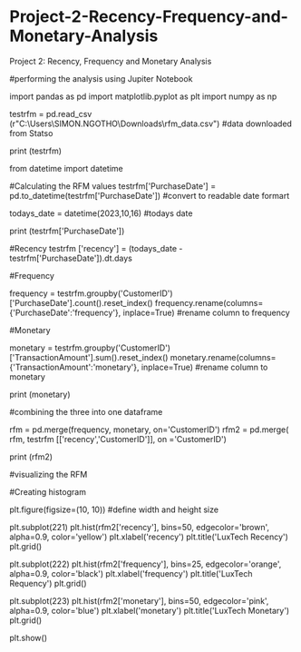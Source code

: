 # Project-2-Recency-Frequency-and-Monetary-Analysis
Project 2: Recency, Frequency and Monetary Analysis

#performing the analysis using Jupiter Notebook

import pandas as pd
import matplotlib.pyplot as plt
import numpy as np

testrfm = pd.read_csv (r"C:\Users\SIMON.NGOTHO\Downloads\rfm_data.csv") #data downloaded from Statso

print (testrfm)

from datetime import datetime 

#Calculating the RFM values
testrfm['PurchaseDate'] = pd.to_datetime(testrfm['PurchaseDate']) #convert to readable date formart

todays_date = datetime(2023,10,16) #todays date

print (testrfm['PurchaseDate'])

#Recency
testrfm ['recency'] = (todays_date - testrfm['PurchaseDate']).dt.days 

#Frequency

frequency = testrfm.groupby('CustomerID')['PurchaseDate'].count().reset_index()
frequency.rename(columns={'PurchaseDate':'frequency'}, inplace=True) #rename column to frequency

#Monetary

monetary = testrfm.groupby('CustomerID')['TransactionAmount'].sum().reset_index()
monetary.rename(columns={'TransactionAmount':'monetary'}, inplace=True) #rename column to monetary

print (monetary)

#combining the three into one dataframe

rfm = pd.merge(frequency, monetary, on='CustomerID')
rfm2 = pd.merge( rfm, testrfm [['recency','CustomerID']], on ='CustomerID')

print (rfm2)

#visualizing the RFM

#Creating histogram

plt.figure(figsize=(10, 10)) #define width and height size

plt.subplot(221) 
plt.hist(rfm2['recency'], bins=50, edgecolor='brown', alpha=0.9, color='yellow')
plt.xlabel('recency')
plt.title('LuxTech Recency')
plt.grid()

plt.subplot(222)
plt.hist(rfm2['frequency'], bins=25, edgecolor='orange', alpha=0.9, color='black')
plt.xlabel('frequency')
plt.title('LuxTech Requency')
plt.grid()

plt.subplot(223)
plt.hist(rfm2['monetary'], bins=50, edgecolor='pink', alpha=0.9, color='blue')
plt.xlabel('monetary')
plt.title('LuxTech Monetary')
plt.grid()

plt.show()
